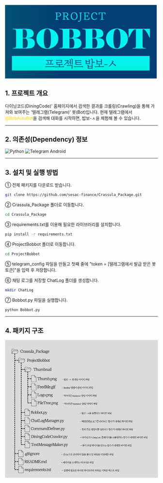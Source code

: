 <img src = "ProjectBobbot/Thumbnail/Logo.png" width = "500">

## 1. 프로젝트 개요
  다이닝코드</a>(DiningCode)' 홈페이지에서 검색한 결과를 크롤링(Crawling)을 통해 가져와 보여주는 '텔레그램(Telegram)' 봇(Bot)입니다.
  현재 텔레그램에서 <span style="color: #FFD700">@BobAutoBot</span>을 검색해 대화를 시작하면, 밥보-ㅅ을 체험해 볼 수 있습니다.

---

## 2. 의존성(Dependency) 정보

![Python](https://img.shields.io/badge/Python-3.9.13-brightgreen)
![Telegram Android](https://img.shields.io/badge/Telegram_Android-Install-green)

---

## 3. 설치 및 실행 방법

① 전체 패키지를 다운로드 받습니다.

```bash
git clone https://github.com/sesac-finance/Crassula_Package.git
```

② Crassula_Package 폴더로 이동합니다.

```bash
cd Crassula_Package
```

③ requirements.txt를 이용해 필요한 라이브러리를 설치합니다.


```bash
pip install -r requirements.txt
```

④ ProjectBobbot 폴더로 이동합니다.


```bash
cd ProjectBobbot
```

⑤ telegram_config 파일을 만들고 첫째 줄에 "token = [텔레그램에서 발급 받은 봇 토큰]"을 입력 후 저장합니다.

⑥ 채팅 로그를 저장할 ChatLog 폴더를 생성합니다.

```bash
mkdir ChatLog
```

⑦ Bobbot.py 파일을 실행합니다.


```bash
python Bobbot.py
```

---

## 4. 패키지 구조

<p><img src = "ProjectBobbot/Thumbnail/FileTree.png" width = "800"></p>
